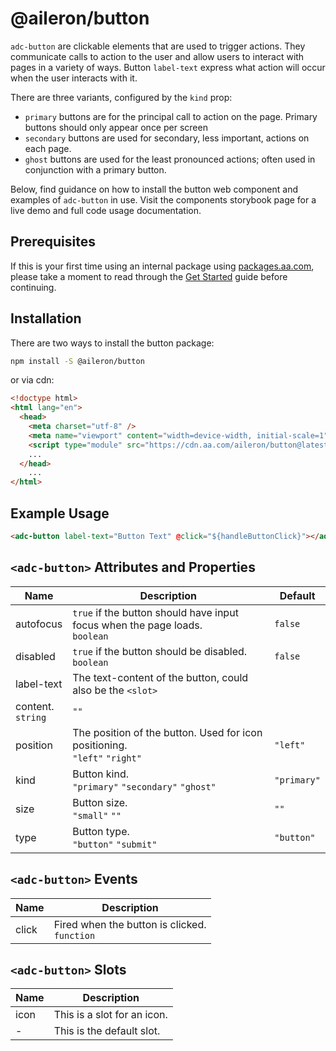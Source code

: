 # @aileron/button

`adc-button` are clickable elements that are used to trigger actions. They
communicate calls to action to the user and allow users to interact with pages
in a variety of ways. Button `label-text` express what action will occur when
the user interacts with it.

There are three variants, configured by the `kind` prop:

- `primary` buttons are for the principal call to action on the page. Primary
buttons should only appear once per screen
- `secondary` buttons are used for secondary, less important, actions on each page.
- `ghost` buttons are used for the least pronounced actions; often used in
conjunction with a primary button.

Below, find guidance on how to install the button web component and examples
of `adc-button` in use. Visit the components storybook page for a live demo and
full code usage documentation.

## Prerequisites

If this is your first time using an internal package using [packages.aa.com](https://packages.aa.com),
please take a moment to read through the [Get Started](https://aileron.aa.com/developing/get-started)
guide before continuing.

## Installation

There are two ways to install the button package:

```bash
npm install -S @aileron/button
```

or via cdn:

```html
<!doctype html>
<html lang="en">
  <head>
    <meta charset="utf-8" />
    <meta name="viewport" content="width=device-width, initial-scale=1" />
    <script type="module" src="https://cdn.aa.com/aileron/button@latest/button.js"></script>
    ...
  </head>
    ...
</html>
```

## Example Usage

```html
<adc-button label-text="Button Text" @click="${handleButtonClick}"></adc-button>
```

## `<adc-button>` Attributes and Properties

|Name|Description|Default|
|----|-----------|-------|
|autofocus|`true` if the button should have input focus when the page loads.<br />`boolean`|`false`|
|disabled|`true` if the button should be disabled.<br />`boolean`|`false`|
|label-text|The text-content of the button, could also be the `<slot>`
content.<br />`string`|`""`|
|position|The position of the button. Used for icon positioning.<br />`"left"` `"right"`|`"left"`|
|kind|Button kind.<br />`"primary"` `"secondary"` `"ghost"`|`"primary"`|
|size|Button size.<br />`"small"` `""`|`""`|
|type|Button type.<br />`"button"` `"submit"`|`"button"`|

## `<adc-button>` Events

|Name|Description|
|----|-----------|
|click|Fired when the button is clicked.<br />`function`|

## `<adc-button>` Slots

|Name|Description|
|----|-----------|
|icon| This is a slot for an icon.|
| - | This is the default slot.
